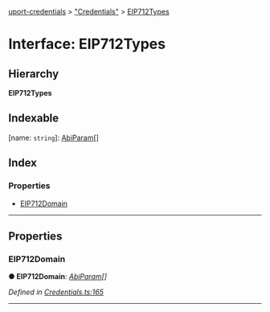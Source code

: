 [uport-credentials](../README.md) > ["Credentials"](../modules/_credentials_.md) > [EIP712Types](../interfaces/_credentials_.eip712types.md)

# Interface: EIP712Types

## Hierarchy

**EIP712Types**

## Indexable

\[name: `string`\]:&nbsp;[AbiParam](_contract_.abiparam.md)[]
## Index

### Properties

* [EIP712Domain](_credentials_.eip712types.md#eip712domain)

---

## Properties

<a id="eip712domain"></a>

###  EIP712Domain

**● EIP712Domain**: *[AbiParam](_contract_.abiparam.md)[]*

*Defined in [Credentials.ts:165](https://github.com/uport-project/uport-credentials/blob/25b41e5/src/Credentials.ts#L165)*

___

